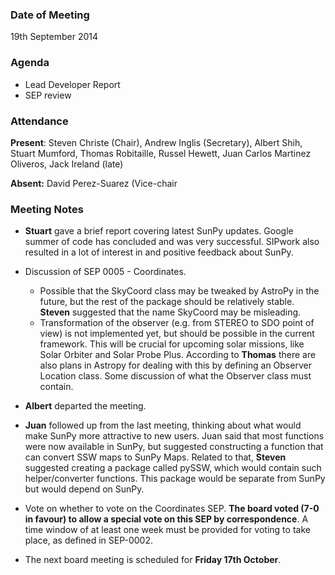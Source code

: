 ### Date of Meeting

19th September 2014

### Agenda

- Lead Developer Report
- SEP review

### Attendance

**Present**: Steven Christe (Chair), Andrew Inglis (Secretary), Albert Shih, Stuart Mumford, Thomas Robitaille, Russel Hewett,  Juan Carlos Martinez Oliveros, Jack Ireland (late)

**Absent:** David Perez-Suarez (Vice-chair

### Meeting Notes

- **Stuart** gave a brief report covering latest SunPy updates. Google summer of code has concluded and was very successful. SIPwork also resulted in a lot of interest in and positive feedback about SunPy.

- Discussion of SEP 0005 - Coordinates.
  - Possible that the SkyCoord class may be tweaked by AstroPy in the future, but the rest of the package should be relatively stable. **Steven** suggested that the name SkyCoord may be misleading.
  - Transformation of the observer (e.g. from STEREO to SDO point of view) is not implemented yet, but should be possible in the current framework. This will be crucial for upcoming solar missions, like Solar Orbiter and Solar Probe Plus. According to **Thomas** there are also plans in Astropy for dealing with this by defining an Observer Location class. Some discussion of what the Observer class must contain.

- **Albert** departed the meeting.

- **Juan** followed up from the last meeting, thinking about what would make SunPy more attractive to new users. Juan said that most functions were now available in SunPy, but suggested constructing a function that can convert SSW maps to SunPy Maps. Related to that, **Steven** suggested creating a package called pySSW, which would contain such helper/converter functions. This package would be separate from SunPy but would depend on SunPy.

- Vote on whether to vote on the Coordinates SEP. **The board voted (7-0 in favour) to allow a special vote on this SEP by correspondence**. A time window of at least one week must be provided for voting to take place, as defined in SEP-0002.

- The next board meeting is scheduled for **Friday 17th October**.
